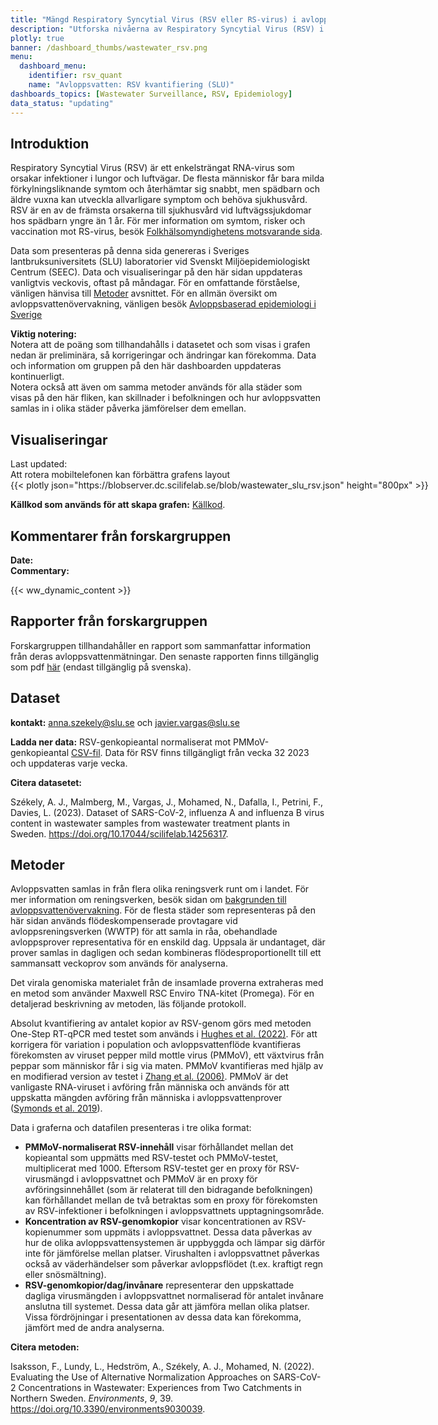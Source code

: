 ```yaml
---
title: "Mängd Respiratory Syncytial Virus (RSV eller RS-virus) i avloppsvatten (SEEC-SLU)"
description: "Utforska nivåerna av Respiratory Syncytial Virus (RSV) i avloppsvatten över hela Sverige. Veckodata från SLU-SEEC spårar RSV-trender, täcker en betydande del av befolkningen, och hjälper till att förutsäga potentiella utbrott."
plotly: true
banner: /dashboard_thumbs/wastewater_rsv.png
menu:
  dashboard_menu:
    identifier: rsv_quant
    name: "Avloppsvatten: RSV kvantifiering (SLU)"
dashboards_topics: [Wastewater Surveillance, RSV, Epidemiology]
data_status: "updating"
---
```

## Introduktion

Respiratory Syncytial Virus (RSV) är ett enkelsträngat RNA-virus som orsakar infektioner i lungor och luftvägar. De flesta människor får bara milda förkylningsliknande symtom och återhämtar sig snabbt, men spädbarn och äldre vuxna kan utveckla allvarligare symptom och behöva sjukhusvård. RSV är en av de främsta orsakerna till sjukhusvård vid luftvägssjukdomar hos spädbarn yngre än 1 år. För mer information om symtom, risker och vaccination mot RS-virus, besök [Folkhälsomyndighetens motsvarande sida](https://www.folkhalsomyndigheten.se/smittskydd-beredskap/smittsamma-sjukdomar/rs-virusinfektion/).

Data som presenteras på denna sida genereras i Sveriges lantbruksuniversitets (SLU) laboratorier vid Svenskt Miljöepidemiologiskt Centrum (SEEC). Data och visualiseringar på den här sidan uppdateras vanligtvis veckovis, oftast på måndagar. För en omfattande förståelse, vänligen hänvisa till [Metoder](#metoder) avsnittet. För en allmän översikt om avloppsvattenövervakning, vänligen besök [Avloppsbaserad epidemiologi i Sverige](/dashboards/wastewater_background/)

<div class="alert alert-info">
<b>Viktig notering:</b></br>
Notera att de poäng som tillhandahålls i datasetet och som visas i grafen nedan är preliminära, så korrigeringar och ändringar kan förekomma. Data och information om gruppen på den här dashboarden uppdateras kontinuerligt. </br>Notera också att även om samma metoder används för alla städer som visas på den här fliken, kan skillnader i befolkningen och hur avloppsvatten samlas in i olika städer påverka jämförelser dem emellan.
</div>


## Visualiseringar

<div class="alert alert-info">Last updated: <span id="last_modified_slu_rsv"></span></div>

<div class="d-md-none alert alert-info">
  Att rotera mobiltelefonen kan förbättra grafens layout
</div>

<div class="plot_wrapper mb-3">
  <div class="table-responsive" style="min-width: 1200px">{{< plotly json="https://blobserver.dc.scilifelab.se/blob/wastewater_slu_rsv.json" height="800px" >}}</div>
</div>

**Källkod som används för att skapa grafen:** [Källkod](https://github.com/ScilifelabDataCentre/pathogens-portal-visualisations/blob/main/wastewater/combined_slu_rsv.py).

## Kommentarer från forskargruppen

<div><b>Date:</b> <span id="slu_rsv_comment_date"></span><br><b>Commentary:</b> <span id="slu_rsv_comment"></span></div>

{{< ww_dynamic_content >}}

## Rapporter från forskargruppen

Forskargruppen tillhandahåller en rapport som sammanfattar information från deras avloppsvattenmätningar. Den senaste rapporten finns tillgänglig som pdf <a target="_blank" href="https://blobserver.dc.scilifelab.se/blob/Latest_weekly_report_SEEC-SLU.pdf">här</a> (endast tillgänglig på svenska).

## Dataset

**kontakt:** <anna.szekely@slu.se> och <javier.vargas@slu.se>

**Ladda ner data:** RSV-genkopieantal normaliserat mot PMMoV-genkopieantal [CSV-fil](https://blobserver.dc.scilifelab.se/blob/SLU_wastewater_data.csv). Data för RSV finns tillgängligt från vecka 32 2023 och uppdateras varje vecka.

**Citera datasetet:**

Székely, A. J., Malmberg, M., Vargas, J., Mohamed, N., Dafalla, I., Petrini, F., Davies, L. (2023). Dataset of SARS-CoV-2, influenza A and influenza B virus content in wastewater samples from wastewater treatment plants in Sweden. <https://doi.org/10.17044/scilifelab.14256317>.

## Metoder

Avloppsvatten samlas in från flera olika reningsverk runt om i landet. För mer information om reningsverken, besök sidan om [bakgrunden till avloppsvattenövervakning](/dashboards/wastewater_background/). För de flesta städer som representeras på den här sidan används flödeskompenserade provtagare vid avloppsreningsverken (WWTP) för att samla in råa, obehandlade avloppsprover representativa för en enskild dag. Uppsala är undantaget, där prover samlas in dagligen och sedan kombineras flödesproportionellt till ett sammansatt veckoprov som används för analyserna.

Det virala genomiska materialet från de insamlade proverna extraheras med en metod som använder Maxwell RSC Enviro TNA-kitet (Promega). För en detaljerad beskrivning av metoden, läs följande protokoll.

Absolut kvantifiering av antalet kopior av RSV-genom görs med metoden One-Step RT-qPCR med testet som används i <a target="_blank" href="https://doi.org/10.1021/acs.estlett.1c00963">Hughes et al. (2022)</a>. För att korrigera för variation i population och avloppsvattenflöde kvantifieras förekomsten av viruset pepper mild mottle virus (PMMoV), ett växtvirus från peppar som människor får i sig via maten. PMMoV kvantifieras med hjälp av en modifierad version av testet i <a target="_blank" href="https://doi.org/10.1371/journal.pbio.0040003">Zhang et al. (2006)</a>. PMMoV är det vanligaste RNA-viruset i avföring från människa och används för att uppskatta mängden avföring från människa i avloppsvattenprover (<a target="_blank" href="https://doi.org/10.1371/journal.ppat.1007639">Symonds et al. 2019</a>).

Data i graferna och datafilen presenteras i tre olika format:

- **PMMoV-normaliserat RSV-innehåll** visar förhållandet mellan det kopieantal som uppmätts med RSV-testet och PMMoV-testet, multiplicerat med 1000. Eftersom RSV-testet ger en proxy för RSV-virusmängd i avloppsvattnet och PMMoV är en proxy för avföringsinnehållet (som är relaterat till den bidragande befolkningen) kan förhållandet mellan de två betraktas som en proxy för förekomsten av RSV-infektioner i befolkningen i avloppsvattnets upptagningsområde.
- **Koncentration av RSV-genomkopior** visar koncentrationen av RSV-kopienummer som uppmäts i avloppsvattnet. Dessa data påverkas av hur de olika avloppsvattensystemen är uppbyggda och lämpar sig därför inte för jämförelse mellan platser. Virushalten i avloppsvattnet påverkas också av väderhändelser som påverkar avloppsflödet (t.ex. kraftigt regn eller snösmältning).
- **RSV-genomkopior/dag/invånare** representerar den uppskattade dagliga virusmängden i avloppsvattnet normaliserad för antalet invånare anslutna till systemet. Dessa data går att jämföra mellan olika platser. Vissa fördröjningar i presentationen av dessa data kan förekomma, jämfört med de andra analyserna.

**Citera metoden:**

Isaksson, F., Lundy, L., Hedström, A., Székely, A. J., Mohamed, N. (2022). Evaluating the Use of Alternative Normalization Approaches on SARS-CoV-2 Concentrations in Wastewater: Experiences from Two Catchments in Northern Sweden. _Environments_, _9_, 39. <https://doi.org/10.3390/environments9030039>.
